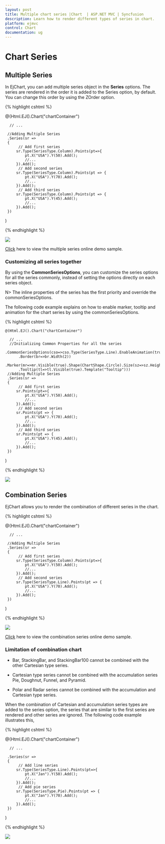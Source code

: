 ```yaml
---
layout: post
title: Multiple chart series |Chart  | ASP.NET MVC | Syncfusion
description: Learn how to render different types of series in chart.
platform: ejmvc
control: Chart
documentation: ug
---
```


# Chart Series

## Multiple Series

In EjChart, you can add multiple series object in the **Series** options. The series are rendered in the order it is added to the Series option, by default. You can change this order by using the ZOrder option.  

{% highlight cshtml %}


@(Html.EJ().Chart("chartContainer")

      // ...

     //Adding Multiple Series
     .Series(sr =>
     {
          // Add first series
         sr.Type(SeriesType.Column).Points(pt=>{
             pt.X("USA").Y(50).Add();
             //...
         }).Add();
          // Add second series
         sr.Type(SeriesType.Column).Points(pt => { 
             pt.X("USA").Y(70).Add(); 
             //...
         }).Add();
          // Add third series
         sr.Type(SeriesType.Column).Points(pt => { 
             pt.X("USA").Y(45).Add();
             //...
         }).Add();
     })
 )


{% endhighlight %}

![](Chart-Series_images/Chart-Series_img1.png)


[Click](http://mvc.syncfusion.com/demos/web/chart/column) here to view the multiple series online demo sample.


### Customizing all series together

By using the **CommonSeriesOptions**, you can customize the series options for all the series commonly, instead of setting the options directly on each series object. 

N> The inline properties of the series has the first priority and override the commonSeriesOptions.

The following code example explains on how to enable marker, tooltip and animation for the chart series by using the commonSeriesOptions.

{% highlight cshtml %}


    @(Html.EJ().Chart("chartContainer")

      // ...
      //Initializing Common Properties for all the series
      .CommonSeriesOptions(cso=>cso.Type(SeriesType.Line).EnableAnimation(true)
          .Border(br=>br.Width(2))
          .Marker(mr=>mr.Visible(true).Shape(ChartShape.Circle).Size(sz=>sz.Height(10).Width(10)))
          .Tooltip(tl=>tl.Visible(true).Template("Tooltip")))
     //Adding Multiple Series
     .Series(sr =>
     {
          // Add first series
         sr.Points(pt=>{
             pt.X("USA").Y(50).Add();
             //...
         }).Add();
          // Add second series
         sr.Points(pt => { 
             pt.X("USA").Y(70).Add(); 
             //...
         }).Add();
          // Add third series
         sr.Points(pt => { 
             pt.X("USA").Y(45).Add();
             //...
         }).Add();
     })
 )


{% endhighlight %} 

![](Chart-Series_images/Chart-Series_img2.png)


## Combination Series

EjChart allows you to render the combination of different series in the chart. 

{% highlight cshtml %}


@(Html.EJ().Chart("chartContainer")

      // ...
    
     //Adding Multiple Series
     .Series(sr =>
     {
          // Add first series
         sr.Type(SeriesType.Column).Points(pt=>{
             pt.X("USA").Y(50).Add();
             //...
         }).Add();
          // Add second series
         sr.Type(SeriesType.Line).Points(pt => { 
             pt.X("USA").Y(70).Add(); 
             //...        
         }).Add();
     })
 )


{% endhighlight %}

![](Chart-Series_images/Chart-Series_img3.png)


[Click](http://mvc.syncfusion.com/demos/web/chart/combination) here to view the combination series online demo sample.

### Limitation of combination chart

* Bar, StackingBar, and StackingBar100 cannot be combined with the other Cartesian type series.

* Cartesian type series cannot be combined with the accumulation series Pie, Doughnut, Funnel, and Pyramid.

* Polar and Radar series cannot be combined with the accumulation and Cartesian type series.

When the combination of Cartesian and accumulation series types are added to the series option, the series that are similar to the first series are rendered and other series are ignored. The following code example illustrates this,  


{% highlight cshtml %}


@(Html.EJ().Chart("chartContainer")

      // ...
    
     .Series(sr =>
     {
          // Add line series
         sr.Type(SeriesType.Line).Points(pt=>{
             pt.X("Jan").Y(50).Add();
             //...
         }).Add();
          // Add pie series
         sr.Type(SeriesType.Pie).Points(pt => { 
             pt.X("Jan").Y(70).Add(); 
             //...        
         }).Add();
     })
 )

{% endhighlight %}

![](Chart-Series_images/Chart-Series_img4.png)

